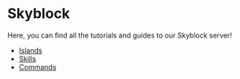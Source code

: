 # Skyblock
Here, you can find all the tutorials and guides to our Skyblock server!

- [Islands](https://wiki.arsentic.net/skyblock/islands)
- [Skills](https://wiki.arsentic.net/skyblock/skills)
- [Commands](https://wiki.arsentic.net/skyblock/commands)
